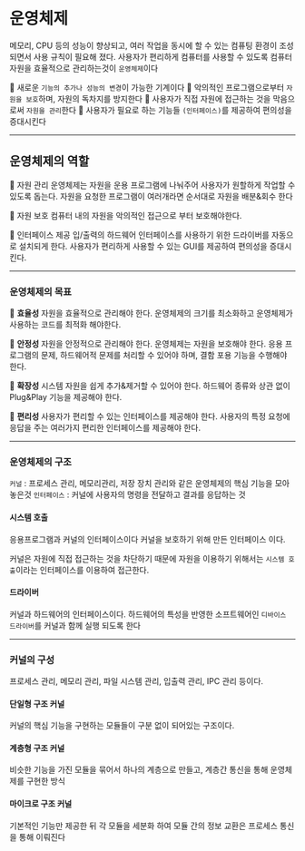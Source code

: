 # 운영체제

메모리, CPU 등의 성능이 향상되고, 여러 작업을 동시에 할 수 있는 컴퓨팅 환경이 조성되면서 사용 규칙이 필요해 졌다. 사용자가 편리하게 컴퓨터를 사용할 수 있도록 컴퓨터 자원을 효율적으로 관리하는것이 `운영체제`이다

📕 새로운 `기능의 추가나 성능의 변경`이 가능한 기계이다 📗 악의적인 프로그램으로부터 `자원을 보호`하며, 자원의 독차지를 방지한다 📙 사용자가 직접 자원에 접근하는 것을 막음으로써 `자원을 관리`한다 📘 사용자가 필요로 하는 기능들 `(인터페이스)`를 제공하여 편의성을 증대시킨다

***

## 운영체제의 역할

📕 자원 관리 운영체제는 자원을 운용 프로그램에 나눠주어 사용자가 원할하게 작업할 수 있도록 돕는다. 자원을 요청한 프로그램이 여러개라면 순서대로 자원을 배분&회수 한다

📗 자원 보호 컴퓨터 내의 자원을 악의적인 접근으로 부터 보호해야한다.

📙 인터페이스 제공 입/출력의 하드웨어 인터페이스를 사용하기 위한 드라이버를 자동으로 설치되게 한다. 사용자가 편리하게 사용할 수 있는 GUI를 제공하여 편의성을 증대시킨다.

***

### 운영체제의 목표

📕 **효율성** 자원을 효율적으로 관리해야 한다. 운영체제의 크기를 최소화하고 운영체제가 사용하는 코드를 최적화 해야한다.

📗 **안정성** 자원을 안정적으로 관리해야 한다. 운영체제는 자원을 보호해야 한다. 응용 프로그램의 문제, 하드웨어적 문제를 처리할 수 있어야 하며, 결함 포용 기능을 수행해야 한다.

📙 **확장성** 시스템 자원을 쉽게 추가&제거할 수 있어야 한다. 하드웨어 종류와 상관 없이 Plug\&Play 기능을 제공해야 한다.

📘 **편리성** 사용자가 편리할 수 있는 인터페이스를 제공해야 한다. 사용자의 특정 요청에 응답을 주는 여러가지 편리한 인터페이스를 제공해야 한다.

***

### 운영체제의 구조

`커널` : 프로세스 관리, 메모리관리, 저장 장치 관리와 같은 운영체제의 핵심 기능을 모아놓은것 `인터페이스` : 커널에 사용자의 명령을 전달하고 결과를 응답하는 것

#### 시스템 호출

응용프로그램과 커널의 인터페이스이다 커널을 보호하기 위해 만든 인터페이스 이다.

커널은 자원에 직접 접근하는 것을 차단하기 때문에 자원을 이용하기 위해서는 `시스템 호출`이라는 인터페이스를 이용하여 접근한다.

#### 드라이버

커널과 하드웨어의 인터페이스이다. 하드웨어의 특성을 반영한 소프트웨어인 `디바이스 드라이버`를 커널과 함께 실행 되도록 한다

***

### 커널의 구성

프로세스 관리, 메모리 관리, 파일 시스템 관리, 입출력 관리, IPC 관리 등이다.

#### 단일형 구조 커널

커널의 핵심 기능을 구현하는 모듈들이 구분 없이 되어있는 구조이다.

#### 계층형 구조 커널

비슷한 기능을 가진 모듈을 묶어서 하나의 계층으로 만들고, 계층간 통신을 통해 운영체제를 구현한 방식

#### 마이크로 구조 커널

기본적인 기능만 제공한 뒤 각 모듈을 세분화 하여 모듈 간의 정보 교환은 프로세스 통신을 통해 이뤄진다
